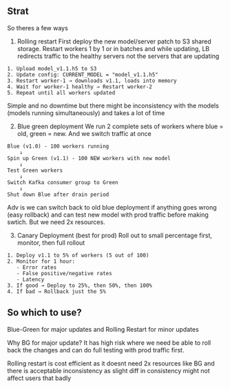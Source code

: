 ## Strat
So theres a few ways

1) Rolling restart
First deploy the new model/server patch to S3 shared storage. Restart workers 1 by 1 or in batches and while updating, LB redirects traffic to the healthy servers not the servers that are
updating

```
1. Upload model_v1.1.h5 to S3
2. Update config: CURRENT_MODEL = "model_v1.1.h5"
3. Restart worker-1 → downloads v1.1, loads into memory
4. Wait for worker-1 healthy → Restart worker-2
5. Repeat until all workers updated
```
Simple and no downtime but there might be inconsistency with the models (models running simultaneously) and takes a lot of time 

2) Blue green deployment
We run 2 complete sets of workers where blue = old, green = new. And we switch traffic at once
```
Blue (v1.0) - 100 workers running
    ↓
Spin up Green (v1.1) - 100 NEW workers with new model
    ↓
Test Green workers
    ↓
Switch Kafka consumer group to Green
    ↓
Shut down Blue after drain period
```

Adv is we can switch back to old blue deployment if anything goes wrong (easy rollback) and can test new model with prod traffic before making swtich. But we need 2x resources.

3) Canary Deployment (best for prod)
Roll out to small percentage first, monitor, then full rollout

```
1. Deploy v1.1 to 5% of workers (5 out of 100)
2. Monitor for 1 hour:
   - Error rates
   - False positive/negative rates
   - Latency
3. If good → Deploy to 25%, then 50%, then 100%
4. If bad → Rollback just the 5%
```

## So which to use?
Blue-Green for major updates and Rolling Restart for minor updates

Why BG for major update? It has high risk where we need be able to roll back the changes and can do full testing with prod traffic first.

Rolling restart is cost efficient as it doesnt need 2x resources like BG and there is acceptable inconsistency as slight diff in consistency might not affect users that badly

